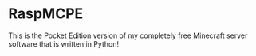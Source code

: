 # RaspMCPE
This is the Pocket Edition version of my completely free Minecraft server software that is written in Python!
